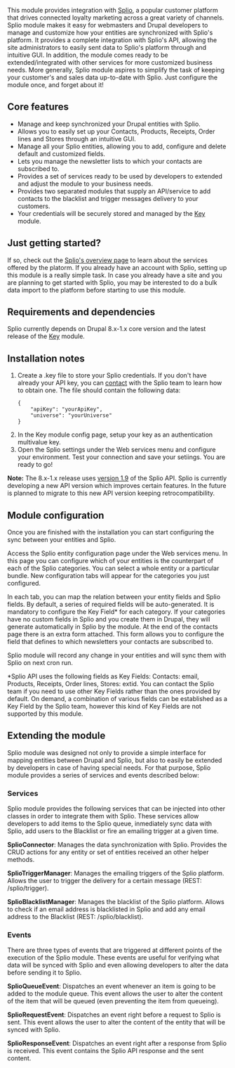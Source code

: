 This module provides integration with [Splio](https://www.splio.com), a popular customer platform that drives connected loyalty marketing across a great variety of channels.
Splio module makes it easy for webmasters and Drupal developers to manage and customize how your entities are synchronized with Splio's platform.
It provides a complete integration with Splio's API, allowing the site administrators to easily sent data to Splio's platform through and intuitive GUI.
In addition, the module comes ready to be extended/integrated with other services for more customized business needs.
More generally, Splio module aspires to simplify the task of keeping your customer's and sales data up-to-date with Splio. Just configure the module once, and forget about it!

## Core features

*  Manage and keep synchronized your Drupal entities with Splio.
*  Allows you to easily set up your Contacts, Products, Receipts, Order lines and Stores through an intuitive GUI.
*  Manage all your Splio entities, allowing you to add, configure and delete default and customized fields.
*  Lets you manage the newsletter lists to which your contacts are subscribed to.
*  Provides a set of services ready to be used by developers to extended and adjust the module to your business needs.
*  Provides two separated modules that supply an API/service to add contacts to the blacklist and trigger messages delivery to your customers.
*  Your credentials will be securely stored and managed by the [Key](https://www.drupal.org/project/key) module.

## Just getting started?

If so, check out the [Splio's overview page](https://www.splio.com/splio/) to learn about the services offered by the platorm. If you already have an account with Splio, setting up
this module is a really simple task. In case you already have a site and you are planning to get started with Splio, you may be interested to do a bulk data import to the platform before starting
to use this module.

## Requirements and dependencies

Splio currently depends on Drupal 8.x-1.x core version and the latest release of the [Key](https://www.drupal.org/project/key) module.

## Installation notes

1.  Create a .key file to store your Splio credentials.  If you don't have already your API key, you can [contact](https://www.splio.com/contact-us/) with the Splio team to learn how to obtain one.
    The file should contain the following data: 
    ```
    {
        "apiKey": "yourApiKey",
        "universe": "yourUniverse"
    }
    ```
2. In the Key module config page, setup your key as an authentication multivalue key.
3. Open the Splio settings under the Web services menu and configure your environment. Test your connection and save your setiings. You are ready to go!

**Note:** The 8.x-1.x release uses [version 1.9](https://webdocs.splio.com/resources/api/) of the Splio API. Splio is currently developing a new API version which improves certain features.
In the future is planned to migrate to this new API version keeping retrocompatibility.

## Module configuration

Once you are finished with the installation you can start configuring the sync between your entities and Splio.

Access the Splio entity configuration page under the Web services menu. In this page you can configure which of your entities is the counterpart of each of the Splio categories.
You can select a whole entity or a particular bundle. New configuration tabs will appear for the categories you just configured.

In each tab, you can map the relation between your entity fields and Splio fields. By default, a series of required fields will be auto-generated.
It is mandatory to configure the Key Field* for each category. If your categories have no custom fields in Splio and you create them in Drupal, they will generate automatically in Splio by the module.
At the end of the contacts page there is an extra form attached. This form allows you to configure the field that defines to which newsletters your contacts are subscribed to.

Splio module will record any change in your entities and will sync them with Splio on next cron run.

*Splio API uses the following fields as Key Fields: Contacts: email, Products, Receipts, Order lines, Stores: extid. You can contact the Splio team if you need to use other Key Fields rather than the
ones provided by default. On demand, a combination of various fields can be established as a Key Field by the Splio team, however this kind of Key Fields are not supported by this module.

## Extending the module

Splio module was designed not only to provide a simple interface for mapping entities between Drupal and Splio, but also to easily be extended by developers in case of having special needs. For that purpose,
Splio module provides a series of services and events described below:

### Services

Splio module provides the following services that can be injected into other classes in order to integrate them with Splio. These services allow developers to add items to the Splio queue, inmediately sync data
with Splio, add users to the Blacklist or fire an emailing trigger at a given time.

**SplioConnector**: Manages the data synchronization with Splio. Provides the CRUD actions for any entity or set of entities received an other helper methods.

**SplioTriggerManager**: Manages the emailing triggers of the Splio platform. Allows the user to trigger the delivery for a certain message (REST: /splio/trigger).

**SplioBlacklistManager**: Manages the blacklist of the Splio platform. Allows to check if an email address is blacklisted in Splio and add any email address to the Blacklist (REST: /splio/blacklist).

### Events

There are three types of events that are triggered at different points of the execution of the Splio module. These events are useful for verifying what data will be synced with Splio and even allowing 
developers to alter the data before sending it to Splio.

**SplioQueueEvent**: Dispatches an event whenever an item is going to be added to the module queue. This event allows the user to alter the content of the item that will be queued (even preventing the item from queueing).

**SplioRequestEvent**: Dispatches an event right before a request to Splio is sent. This event allows the user to alter the content of the entity that will be synced with Splio.

**SplioResponseEvent**: Dispatches an event right after a response from Splio is received. This event contains the Splio API response and the sent content.